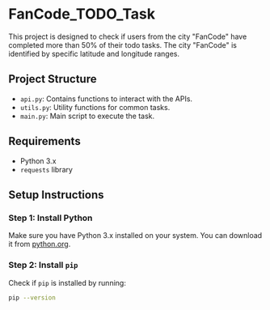 # FanCode_TODO_Task

This project is designed to check if users from the city "FanCode" have completed more than 50% of their todo tasks. The city "FanCode" is identified by specific latitude and longitude ranges.

## Project Structure

- `api.py`: Contains functions to interact with the APIs.
- `utils.py`: Utility functions for common tasks.
- `main.py`: Main script to execute the task.

## Requirements

- Python 3.x
- `requests` library

## Setup Instructions

### Step 1: Install Python

Make sure you have Python 3.x installed on your system. You can download it from [python.org](https://www.python.org/downloads/).

### Step 2: Install `pip`

Check if `pip` is installed by running:
```sh
pip --version
